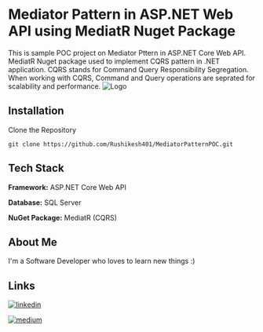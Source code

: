 # Mediator Pattern in ASP.NET Web API using MediatR Nuget Package

This is sample POC project on Mediator Pttern in ASP.NET Core Web API. MediatR Nuget package used to implement CQRS pattern in .NET application.
CQRS stands for Command Query Responsibility Segregation.
When working with CQRS, Command and Query operations are seprated for scalability and performance.
![Logo](https://media.dev.to/cdn-cgi/image/width=1000,height=420,fit=cover,gravity=auto,format=auto/https%3A%2F%2Fdev-to-uploads.s3.amazonaws.com%2Fuploads%2Farticles%2F7yjkery8l4xjpbsct18s.png)


## Installation

Clone the Repository

``` 
git clone https://github.com/Rushikesh401/MediatorPatternPOC.git
```

## Tech Stack

**Framework:** ASP.NET Core Web API  

**Database:** SQL Server

**NuGet Package:** MediatR (CQRS)


## About Me
I'm a Software Developer who loves to learn new things :)

## Links
[![linkedin](https://img.shields.io/badge/linkedin-0A66C2?style=for-the-badge&logo=linkedin&logoColor=white)](https://www.linkedin.com/in/rushikesh-suradkar/)

[![medium](https://img.shields.io/badge/Medium-12100E?style=for-the-badge&logo=medium&logoColor=white)](https://medium.com/@rushikeshsuradkar2000)
